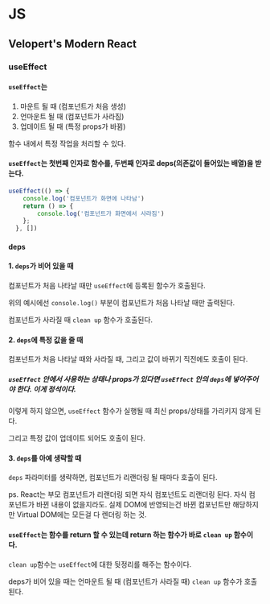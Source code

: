 # JS

## Velopert's Modern React

### useEffect

#### `useEffect`는 
1. 마운트 될 때 (컴포넌트가 처음 생성)
2. 언마운트 될 때 (컴포넌트가 사라짐)
3. 업데이트 될 때 (특정 props가 바뀜)

함수 내에서 특정 작업을 처리할 수 있다.

#### `useEffect`는 첫번째 인자로 함수를, 두번째 인자로 deps(의존값이 들어있는 배열)을 받는다.
```javascript
useEffect(() => {
    console.log('컴포넌트가 화면에 나타남')
    return () => {
        console.log('컴포넌트가 화면에서 사라짐')
    };
  }, [])
```

#### deps

#### 1. `deps`가 비어 있을 때

컴포넌트가 처음 나타날 때만 `useEffect`에 등록된 함수가 호출된다.

위의 예시에선 `console.log()` 부분이 컴포넌트가 처음 나타날 때만 출력된다.

컴포넌트가 사라질 때 `clean up` 함수가 호출된다.

#### 2. `deps`에 특정 값을 줄 때

컴포넌트가 처음 나타날 때와 사라질 때, 그리고 값이 바뀌기 직전에도 호출이 된다.

##### `useEffect` 안에서 사용하는 상태나 props가 있다면 `useEffect` 안의 `deps`에 넣어주어야 한다. 이게 정석이다.

이렇게 하지 않으면, `useEffect` 함수가 실행될 때 최신 props/상태를 가리키지 않게 된다.

그리고 특정 값이 업데이트 되어도 호출이 된다.

#### 3. `deps`를 아예 생략할 때

`deps` 파라미터를 생략하면, 컴포넌트가 리랜더링 될 때마다 호출이 된다.

ps. React는 부모 컴포넌트가 리랜더링 되면 자식 컴포넌트도 리랜더링 된다. 자식 컴포넌트가 바뀐 내용이 없을지라도. 실제 DOM에 반영되는건 바뀐 컴포넌트만 해당하지만 Virtual DOM에는 모든걸 다 렌더링 하는 것.

#### `useEffect`는 함수를 return 할 수 있는데 return 하는 함수가 바로 `clean up` 함수이다.

`clean up`함수는 `useEffect`에 대한 뒷정리를 해주는 함수이다.

deps가 비어 있을 때는 언마운트 될 때 (컴포넌트가 사라질 때) `clean up` 함수가 호출된다.

